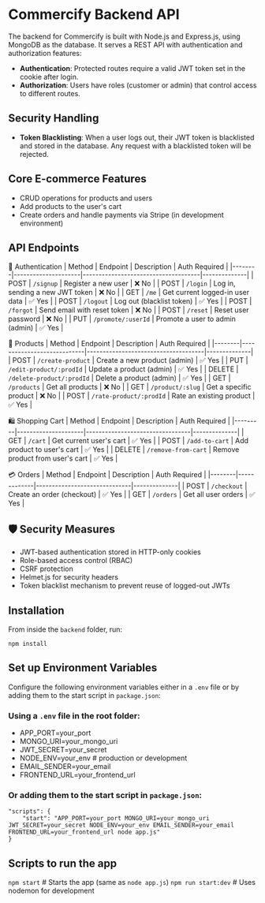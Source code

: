 # Commercify Backend API

The backend for Commercify is built with Node.js and Express.js, using MongoDB as the database. It serves a REST API with authentication and authorization features:

- **Authentication**: Protected routes require a valid JWT token set in the cookie after login.
- **Authorization**: Users have roles (customer or admin) that control access to different routes.

## Security Handling

- **Token Blacklisting**: When a user logs out, their JWT token is blacklisted and stored in the database. Any request with a blacklisted token will be rejected.

## Core E-commerce Features

- CRUD operations for products and users
- Add products to the user's cart
- Create orders and handle payments via Stripe (in development environment)

## API Endpoints

🔑 Authentication
| Method | Endpoint            | Description                         | Auth Required |
|--------|---------------------|-------------------------------------|--------------|
| POST   | `/signup`           | Register a new user                 | ❌ No        |
| POST   | `/login`            | Log in, sending a new JWT token     | ❌ No        |
| GET    | `/me`               | Get current logged-in user data     | ✅ Yes       |
| POST   | `/logout`           | Log out (blacklist token)           | ✅ Yes       |
| POST   | `/forgot`           | Send email with reset token         | ❌ No        |
| POST   | `/reset`            | Reset user password                 | ❌ No        |
| PUT    | `/promote/:userId`  | Promote a user to admin (admin)     | ✅ Yes       |

🛒 Products
| Method | Endpoint                   | Description                         | Auth Required |
|--------|----------------------------|-------------------------------------|--------------|
| POST   | `/create-product`          | Create a new product (admin)        | ✅ Yes       |
| PUT    | `/edit-product/:prodId`    | Update a product (admin)            | ✅ Yes       |
| DELETE | `/delete-product/:prodId`  | Delete a product (admin)            | ✅ Yes       |
| GET    | `/products`                | Get all products                    | ❌ No        |
| GET    | `/product/:slug`           | Get a specific product              | ❌ No        |
| POST   | `/rate-product/:prodId`    | Rate an existing product            | ✅ Yes       |

🛍️ Shopping Cart
| Method  | Endpoint            | Description                     | Auth Required |
|---------|---------------------|---------------------------------|--------------|
| GET     | `/cart`             | Get current user's cart         | ✅ Yes       |
| POST    | `/add-to-cart`      | Add product to user's cart      | ✅ Yes       |
| DELETE  | `/remove-from-cart` | Remove product from user's cart | ✅ Yes       |

💳 Orders
| Method | Endpoint     | Description                  | Auth Required |
|--------|-------------|------------------------------|--------------|
| POST   | `/checkout` | Create an order (checkout)   | ✅ Yes       |
| GET    | `/orders`   | Get all user orders          | ✅ Yes       |


## 🛡️ Security Measures

- JWT-based authentication stored in HTTP-only cookies
- Role-based access control (RBAC)
- CSRF protection
- Helmet.js for security headers
- Token blacklist mechanism to prevent reuse of logged-out JWTs

## Installation

From inside the `backend` folder, run:

```npm install```

## Set up Environment Variables

Configure the following environment variables either in a `.env` file or by adding them to the start script in `package.json`:

### Using a `.env` file in the root folder:

- APP_PORT=your_port
- MONGO_URI=your_mongo_uri
- JWT_SECRET=your_secret
- NODE_ENV=your_env  # production or development
- EMAIL_SENDER=your_email
- FRONTEND_URL=your_frontend_url

### Or adding them to the start script in `package.json`:

```
"scripts": {
    "start": "APP_PORT=your_port MONGO_URI=your_mongo_uri JWT_SECRET=your_secret NODE_ENV=your_env EMAIL_SENDER=your_email FRONTEND_URL=your_frontend_url node app.js"
}
```

## Scripts to run the app
```npm start```         # Starts the app (same as `node app.js`)
```npm run start:dev``` # Uses nodemon for development

